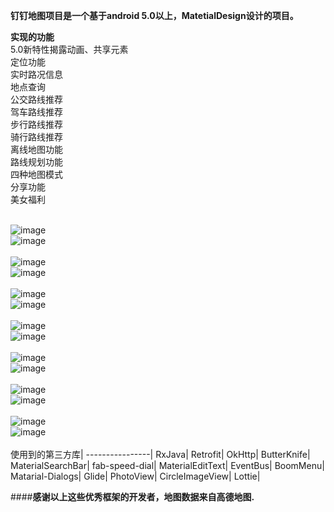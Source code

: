 **钉钉地图项目是一个基于android 5.0以上，MatetialDesign设计的项目。**

**实现的功能**<br>
5.0新特性揭露动画、共享元素<br>
定位功能<br>
实时路况信息<br>
地点查询<br>
公交路线推荐<br>
驾车路线推荐<br>
步行路线推荐<br>
骑行路线推荐<br>
离线地图功能<br>
路线规划功能<br>
四种地图模式<br>
分享功能<br>
美女福利<br><br>

![image](https://github.com/DingMouRen/DingDingMap/raw/master/imgs/map1.gif)   
  ![image](https://github.com/DingMouRen/DingDingMap/raw/master/imgs/map2.gif) <br><br>
![image](https://github.com/DingMouRen/DingDingMap/raw/master/imgs/map3.gif)   
  ![image](https://github.com/DingMouRen/DingDingMap/raw/master/imgs/map4.gif) <br><br>
![image](https://github.com/DingMouRen/DingDingMap/raw/master/imgs/img1.png)   
  ![image](https://github.com/DingMouRen/DingDingMap/raw/master/imgs/img2.png) <br><br>
![image](https://github.com/DingMouRen/DingDingMap/raw/master/imgs/img3.png)   
  ![image](https://github.com/DingMouRen/DingDingMap/raw/master/imgs/img4.png) <br><br>
![image](https://github.com/DingMouRen/DingDingMap/raw/master/imgs/img5.png)   
  ![image](https://github.com/DingMouRen/DingDingMap/raw/master/imgs/img6.png) <br><br>
![image](https://github.com/DingMouRen/DingDingMap/raw/master/imgs/img7.png)   
  ![image](https://github.com/DingMouRen/DingDingMap/raw/master/imgs/img8.png) <br><br>
![image](https://github.com/DingMouRen/DingDingMap/raw/master/imgs/img9.png)   
  ![image](https://github.com/DingMouRen/DingDingMap/raw/master/imgs/img10.png) <br><br>
使用到的第三方库|
----------------|
RxJava|
Retrofit|
OkHttp|
ButterKnife|
MaterialSearchBar|
fab-speed-dial|
MaterialEditText|
EventBus|
BoomMenu|
Matarial-Dialogs|
Glide|
PhotoView|
CircleImageView|
Lottie|

####**感谢以上这些优秀框架的开发者，地图数据来自高德地图.**
